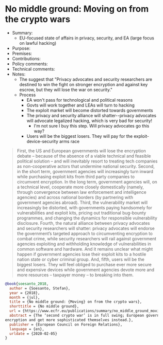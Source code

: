 # No middle ground: Moving on from the crypto wars

- Summary:
  - EU-focused state of affairs in privacy, security, and EA (large focus on lawful hacking)
- Purpose:
- Premises:
- Contributions:
- Policy comments:
- Technical comments:
- Notes:
  - The suggest that "Privacy advocates and security researchers are destined to win the fight on stronger encryption
    and against key escrow, but they will lose the war on security."
  - Process
    - EA won't pass for technological and political reasons
    - Govts will work together and LEAs will turn to hacking
    - The exploit market will become distorted towards governments
    - The privacy and security alliance will shatter--privacy advocates will advocate legalized hacking, which is very
      bad for security!
      - I'm not sure I buy this step. Will privacy advocates go this way?
    - Users will be the biggest losers. They will pay for the exploit-device-security arms race

>First, the US and European governments will lose the encryption debate – because of the absence of a viable technical
and feasible political solution – and will inevitably resort to treating tech companies as non-cooperative actors that
undermine national security. Second, in the short term, government agencies will increasingly turn inward while
purchasing exploit kits from third party companies to circumvent encryption. In the long term, government agencies will,
on a technical level, cooperate more closely domestically (namely, through convergence between law enforcement and
intelligence agencies) and across national borders (by partnering with government agencies abroad). Third, the
vulnerability market will increasingly be distorted, with governments paying handsomely for vulnerabilities and exploit
kits, pricing out traditional bug-bounty programmes, and changing the dynamics for responsible vulnerability disclosure.
Fourth, the natural alliance between privacy advocates and security researchers will shatter: privacy advocates will
endorse the government’s targeted approach to circumventing encryption to combat crime, while security researchers will
rail against government agencies exploiting and withholding knowledge of vulnerabilities in common software and
hardware. And it remains unclear what might happen if government agencies lose their exploit kits to a hostile nation
state or cyber criminal group. And, fifth, users will be the biggest losers. They will feel obliged to purchase ever
more secure and expensive devices while government agencies devote more and more resources – taxpayer money – to
breaking into them.

```bib
@book{soesanto_2018,
  author = {Soesanto, Stefan},
  year = {2018},
  month = {jul},
  title = {No middle ground: {Moving} on from the crypto wars},
  shorttitle = {No middle ground},
  url = {https://www.ecfr.eu/publications/summary/no_middle_ground_moving_on_from_the_crypto_wars},
  abstract = {The ‘second crypto war’ is in full swing; European governments need to stop trying to defeat
encryption and get more sophisticated themselves instead.},
  publisher = {European Council on Foreign Relations},
  language = {en},
  urldate = {2020-02-05}
}
```
